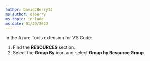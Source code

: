 ```yaml
---
author: DavidCBerry13
ms.author: daberry
ms.topic: include
ms.date: 01/29/2022
---
```

In the Azure Tools extension for VS Code:

1. Find the **RESOURCES** section.
1. Select the **Group By** icon and select **Group by Resource Group**.